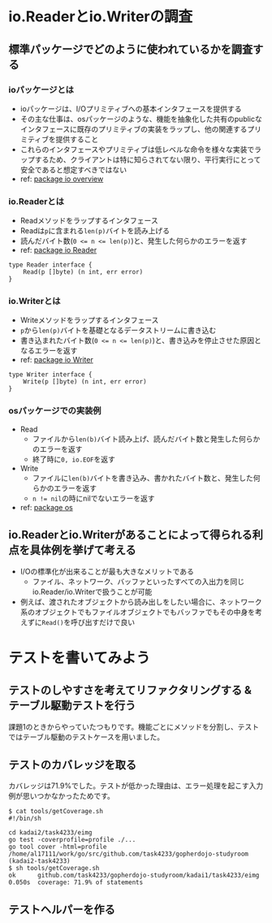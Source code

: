 # io.Readerとio.Writerの調査
## 標準パッケージでどのように使われているかを調査する
### ioパッケージとは
- ioパッケージは、I/Oプリミティブへの基本インタフェースを提供する
- その主な仕事は、osパッケージのような、機能を抽象化した共有のpublicなインタフェースに既存のプリミティブの実装をラップし、他の関連するプリミティブを提供すること
- これらのインタフェースやプリミティブは低レベルな命令を様々な実装でラップするため、クライアントは特に知らされてない限り、平行実行にとって安全であると想定すべきではない
- ref: [package io overview](https://golang.org/pkg/io/#pkg-overview)

### io.Readerとは
 - Readメソッドをラップするインタフェース
 - Readは`p`に含まれる`len(p)`バイトを読み上げる
 - 読んだバイト数(`0 <= n <= len(p)`)と、発生した何らかのエラーを返す
 - ref: [package io Reader](https://golang.org/pkg/io/#Reader)

```golang
type Reader interface {
    Read(p []byte) (n int, err error)
}
```

### io.Writerとは
 - Writeメソッドをラップするインタフェース
 - `p`から`len(p)`バイトを基礎となるデータストリームに書き込む
 - 書き込まれたバイト数(`0 <= n <= len(p)`)と、書き込みを停止させた原因となるエラーを返す
 - ref: [package io Writer](https://golang.org/pkg/io/#Writer)
 
```golang
type Writer interface {
    Write(p []byte) (n int, err error)
}
```

### osパッケージでの実装例
 - Read
   - ファイルから`len(b)`バイト読み上げ、読んだバイト数と発生した何らかのエラーを返す
   - 終了時に`0, io.EOF`を返す
 - Write
   - ファイルに`len(b)`バイトを書き込み、書かれたバイト数と、発生した何らかのエラーを返す
   - `n != nil`の時にnilでないエラーを返す
 - ref: [package os](https://golang.org/pkg/os/)

## io.Readerとio.Writerがあることによって得られる利点を具体例を挙げて考える
 - I/Oの標準化が出来ることが最も大きなメリットである
   - ファイル、ネットワーク、バッファといったすべての入出力を同じio.Reader/io.Writerで扱うことが可能
 - 例えば、渡されたオブジェクトから読み出しをしたい場合に、ネットワーク系のオブジェクトでもファイルオブジェクトでもバッファでもその中身を考えずに`Read()`を呼び出すだけで良い

# テストを書いてみよう
## テストのしやすさを考えてリファクタリングする & テーブル駆動テストを行う
課題1のときからやっていたつもりです。機能ごとにメソッドを分割し、テストではテーブル駆動のテストケースを用いました。

## テストのカバレッジを取る
カバレッジは71.9%でした。テストが低かった理由は、エラー処理を起こす入力例が思いつかなかったためです。

```
$ cat tools/getCoverage.sh 
#!/bin/sh

cd kadai2/task4233/eimg
go test -coverprofile=profile ./...
go tool cover -html=profile
/home/al17111/work/go/src/github.com/task4233/gopherdojo-studyroom (kadai2-task4233)
$ sh tools/getCoverage.sh 
ok  	github.com/task4233/gopherdojo-studyroom/kadai1/task4233/eimg	0.050s	coverage: 71.9% of statements
```

## テストヘルパーを作る
